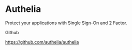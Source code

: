 # Authelia

Protect your applications with Single Sign-On and 2 Factor.

Github 

https://github.com/authelia/authelia
